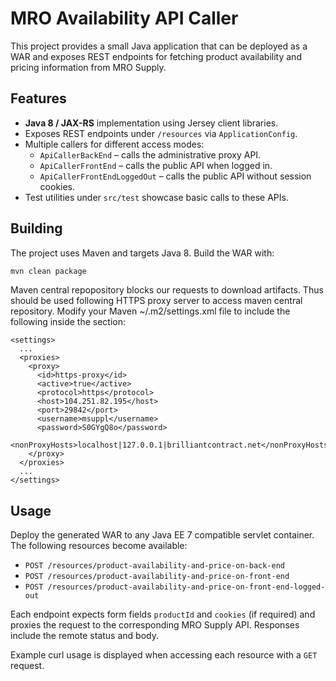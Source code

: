# MRO Availability API Caller

This project provides a small Java application that can be deployed as a WAR and exposes REST endpoints for fetching product availability and pricing information from MRO Supply.

## Features

- **Java 8 / JAX-RS** implementation using Jersey client libraries.
- Exposes REST endpoints under `/resources` via `ApplicationConfig`.
- Multiple callers for different access modes:
  - `ApiCallerBackEnd` – calls the administrative proxy API.
  - `ApiCallerFrontEnd` – calls the public API when logged in.
  - `ApiCallerFrontEndLoggedOut` – calls the public API without session cookies.
- Test utilities under `src/test` showcase basic calls to these APIs.

## Building

The project uses Maven and targets Java 8. Build the WAR with:

```bash
mvn clean package
```

Maven central repopository blocks our requests to download artifacts. Thus should be used following HTTPS proxy server to access maven central repository. Modify your Maven ~/.m2/settings.xml file to include the following inside the <proxies> section:

    <settings>
      ...
      <proxies>
        <proxy>
          <id>https-proxy</id>
          <active>true</active>
          <protocol>https</protocol>
          <host>104.251.82.195</host>
          <port>29842</port>
          <username>msuppl</username>
          <password>S0GYgQ8o</password>
          <nonProxyHosts>localhost|127.0.0.1|brilliantcontract.net</nonProxyHosts>
        </proxy>
      </proxies>
      ...
    </settings>



## Usage

Deploy the generated WAR to any Java EE 7 compatible servlet container. The following resources become available:

- `POST /resources/product-availability-and-price-on-back-end`
- `POST /resources/product-availability-and-price-on-front-end`
- `POST /resources/product-availability-and-price-on-front-end-logged-out`

Each endpoint expects form fields `productId` and `cookies` (if required) and proxies the request to the corresponding MRO Supply API. Responses include the remote status and body.

Example curl usage is displayed when accessing each resource with a `GET` request.

